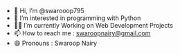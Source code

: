 - 👋 Hi, I’m @swarooop795
- 🐍 I’m interested in programming with Python 
- 👩‍💻 I’m currently Working on Web Development Projects
- 📫 How to reach me : swaroopnairy@gmail.com
- 😄 Pronouns : Swaroop Nairy

<!---
swarooop795/swarooop795 is a ✨ special ✨ repository because its `README.md` (this file) appears on your GitHub profile.
You can click the Preview link to take a look at your changes.
--->
